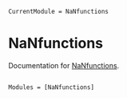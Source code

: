 ```@meta
CurrentModule = NaNfunctions
```

# NaNfunctions

Documentation for [NaNfunctions](https://github.com/ChantalJuntao/NaNfunctions.jl).

```@index
```

```@autodocs
Modules = [NaNfunctions]
```
